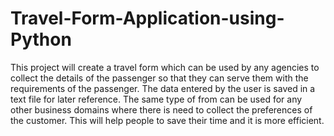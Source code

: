 # Travel-Form-Application-using-Python

This project will create a travel form which can be used by any agencies to collect the details of the passenger so that they can serve them with the requirements of the passenger. The data entered by the user is saved in a text file for later reference. The same type of from can be used for any other business domains where there is need to collect the preferences of the customer. This will help people to save their time and it is more efficient.
